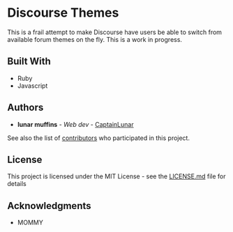 # Discourse Themes

This is a frail attempt to make Discourse have users be able to switch from available forum themes on the fly.
This is a work in progress.

## Built With

* Ruby
* Javascript 

## Authors

* **lunar muffins** - *Web dev* - [CaptainLunar](https://github.com/CaptainLunar)

See also the list of [contributors](https://github.com/CaptainLunar/Discourse-Themes/contributors) who participated in this project.

## License

This project is licensed under the MIT License - see the [LICENSE.md](LICENSE.md) file for details

## Acknowledgments

* MOMMY